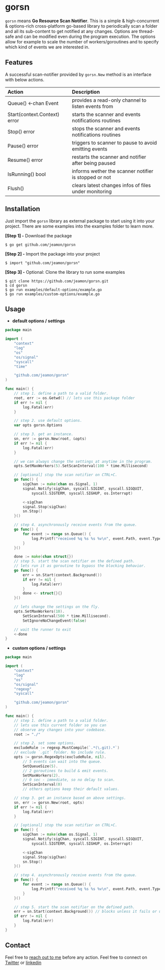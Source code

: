 # gorsn

`gorsn` means **Go Resource Scan Notifier**. This is a simple & high-concurrent & options-rich cross-platform go-based library to periodically scan a folder and all its sub-content to get notified at any changes. Options are thread-safe and can be modified even during the program execution. The options allow for example to scale the number of workers/goroutines and to specify which kind of events we are interested in.

## Features

A successful scan-notifier provided by `gorsn.New` method is an interface with below actions.

| Action | Description |
|:------ | :-------------------------------------- |
| Queue() <-chan Event | provides a read-only channel to listen events from |
| Start(context.Context) error | starts the scanner and events notifications routines |
| Stop() error | stops the scanner and events notifications routines |
| Pause() error | triggers to scanner to pause to avoid emitting events |
| Resume() error | restarts the scanner and notifier after being paused |
| IsRunning() bool | informs wether the scanner notifier is stopped or not |
| Flush() | clears latest changes infos of files under monitoring |

## Installation

Just import the `gorsn` library as external package to start using it into your project. There are some examples into the examples folder to learn more. 

**[Step 1] -** Download the package

```shell
$ go get github.com/jeamon/gorsn
```


**[Step 2] -** Import the package into your project

```shell
$ import "github.com/jeamon/gorsn"
```


**[Step 3] -** Optional: Clone the library to run some examples

```shell
$ git clone https://github.com/jeamon/gorsn.git
$ cd gorsn
$ go run examples/default-options/example.go
$ go run examples/custom-options/example.go
```

## Usage

* **default options / settings**

```go
package main

import (
	"context"
	"log"
	"os"
	"os/signal"
	"syscall"
	"time"

	"github.com/jeamon/gorsn"
)

func main() {
	// step 1. define a path to a valid folder.
	root, err := os.Getwd() // lets use this package folder
	if err != nil {
		log.Fatal(err)
	}

	// step 2. use default options.
	var opts gorsn.Options

	// step 3. get an instance.
	sn, err := gorsn.New(root, &opts)
	if err != nil {
		log.Fatal(err)
	}

	// we can always change the settings at anytime in the program.
	opts.SetMaxWorkers(5).SetScanInterval(100 * time.Millisecond)

	// [optional] stop the scan notifier on CTRL+C.
	go func() {
		sigChan := make(chan os.Signal, 1)
		signal.Notify(sigChan, syscall.SIGINT, syscall.SIGQUIT,
			syscall.SIGTERM, syscall.SIGHUP, os.Interrupt)

		<-sigChan
		signal.Stop(sigChan)
		sn.Stop()
	}()

	// step 4. asynchronously receive events from the queue.
	go func() {
		for event := range sn.Queue() {
			log.Printf("received %q %s %s %v\n", event.Path, event.Type, event.Name, event.Error)
		}
	}()

	done := make(chan struct{})
	// step 5. start the scan notifier on the defined path.
	// lets run it as goroutine to bypass the blocking behavior.
	go func() {
		err = sn.Start(context.Background())
		if err != nil {
			log.Fatal(err)
		}
		done <- struct{}{}
	}()

	// lets change the settings on the fly.
	opts.SetMaxWorkers(10).
		SetScanInterval(500 * time.Millisecond).
		SetIgnoreNoChangeEvent(false)

	// wait the runner to exit
	<-done
}
```

* **custom options / settings**

```go
package main

import (
	"context"
	"log"
	"os"
	"os/signal"
	"regexp"
	"syscall"

	"github.com/jeamon/gorsn"
)

func main() {
	// step 1. define a path to a valid folder.
	// lets use this current folder so you can
	// observe any changes into your codebase.
	root := "./"

	// step 2. set some options.
	excludeRule := regexp.MustCompile(`.*(\.git).*`)
	// exclude `.git` folder. No include rule.
	opts := gorsn.RegexOpts(excludeRule, nil).
		// 5 events can wait into the queue.
		SetQueueSize(5).
		// 2 goroutines to build & emit events.
		SetMaxWorkers(2).
		// 0 sec - immediate, so no delay to scan.
		SetScanInterval(0)
		// others options keep their default values.

	// step 3. get an instance based on above settings.
	sn, err := gorsn.New(root, opts)
	if err != nil {
		log.Fatal(err)
	}

	// [optional] stop the scan notifier on CTRL+C.
	go func() {
		sigChan := make(chan os.Signal, 1)
		signal.Notify(sigChan, syscall.SIGINT, syscall.SIGQUIT,
			syscall.SIGTERM, syscall.SIGHUP, os.Interrupt)

		<-sigChan
		signal.Stop(sigChan)
		sn.Stop()
	}()

	// step 4. asynchronously receive events from the queue.
	go func() {
		for event := range sn.Queue() {
			log.Printf("received %q %s %s %v\n", event.Path, event.Type, event.Name, event.Error)
		}
	}()

	// step 5. start the scan notifier on the defined path.
	err = sn.Start(context.Background()) // blocks unless it fails or until stopped.
	if err != nil {
		log.Fatal(err)
	}
}
```

## Contact

Feel free to [reach out to me](https://blog.cloudmentor-scale.com/contact) before any action. Feel free to connect on [Twitter](https://twitter.com/jerome_amon) or [linkedin](https://www.linkedin.com/in/jeromeamon/)
